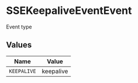 # SSEKeepaliveEventEvent

Event type


## Values

| Name        | Value       |
| ----------- | ----------- |
| `KEEPALIVE` | keepalive   |